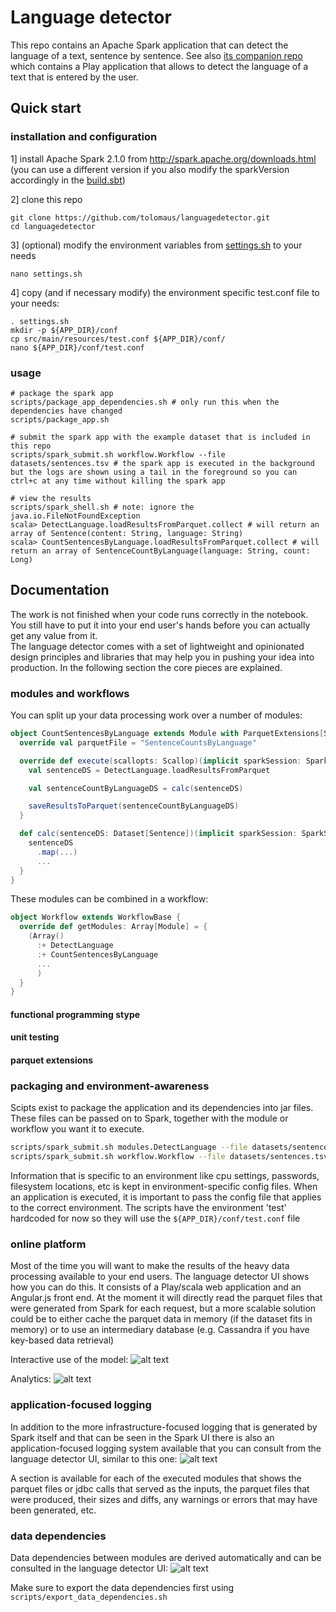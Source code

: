 # Language detector
This repo contains an Apache Spark application that can detect the language of a text, sentence by sentence. See also [its companion repo](https://github.com/tolomaus/languagedetector_ui.git) which contains a Play application that allows to detect the language of a text that is entered by the user.

## Quick start
### installation and configuration
1] install Apache Spark 2.1.0 from http://spark.apache.org/downloads.html (you can use a different version if you also modify the sparkVersion accordingly in the [build.sbt](https://github.com/tolomaus/languagedetector/tree/master/build.sbt)) 

2] clone this repo
```shell
git clone https://github.com/tolomaus/languagedetector.git
cd languagedetector
```

3] (optional) modify the environment variables from [settings.sh](https://github.com/tolomaus/languagedetector/tree/master/settings.sh) to your needs
```shell
nano settings.sh
```

4] copy (and if necessary modify) the environment specific test.conf file to your needs:
```shell
. settings.sh
mkdir -p ${APP_DIR}/conf
cp src/main/resources/test.conf ${APP_DIR}/conf/
nano ${APP_DIR}/conf/test.conf
```

### usage
```shell
# package the spark app
scripts/package_app_dependencies.sh # only run this when the dependencies have changed
scripts/package_app.sh

# submit the spark app with the example dataset that is included in this repo
scripts/spark_submit.sh workflow.Workflow --file datasets/sentences.tsv # the spark app is executed in the background but the logs are shown using a tail in the foreground so you can ctrl+c at any time without killing the spark app

# view the results
scripts/spark_shell.sh # note: ignore the java.io.FileNotFoundException
scala> DetectLanguage.loadResultsFromParquet.collect # will return an array of Sentence(content: String, language: String)
scala> CountSentencesByLanguage.loadResultsFromParquet.collect # will return an array of SentenceCountByLanguage(language: String, count: Long)
```

## Documentation
The work is not finished when your code runs correctly in the notebook. You still have to put it into your end user's hands before you can actually get any value from it.  
The language detector comes with a set of lightweight and opinionated design principles and libraries that may help you in pushing your idea into production. In the following section the core pieces are explained.

### modules and workflows
You can split up your data processing work over a number of modules:
```scala
object CountSentencesByLanguage extends Module with ParquetExtensions[SentenceCountByLanguage] {
  override val parquetFile = "SentenceCountsByLanguage"

  override def execute(scallopts: Scallop)(implicit sparkSession: SparkSession): Unit = {
    val sentenceDS = DetectLanguage.loadResultsFromParquet

    val sentenceCountByLanguageDS = calc(sentenceDS)

    saveResultsToParquet(sentenceCountByLanguageDS)
  }

  def calc(sentenceDS: Dataset[Sentence])(implicit sparkSession: SparkSession): Dataset[SentenceCountByLanguage] = {
    sentenceDS
      .map(...)
      ...
  }
}
```

These modules can be combined in a workflow:
```scala
object Workflow extends WorkflowBase {
  override def getModules: Array[Module] = {
    (Array()
      :+ DetectLanguage
      :+ CountSentencesByLanguage
      ...
      )
  }
}
```


#### functional programming stype
#### unit testing
#### parquet extensions

### packaging and environment-awareness
Scipts exist to package the application and its dependencies into jar files. These files can be passed on to Spark, together with the module or workflow you want it to execute. 
```bash
scripts/spark_submit.sh modules.DetectLanguage --file datasets/sentences.tsv # run one module
scripts/spark_submit.sh workflow.Workflow --file datasets/sentences.tsv # run a workflow consisting of one or more modules
```
Information that is specific to an environment like cpu settings, passwords, filesystem locations, etc is kept in environment-specific config files. When an application is executed, it is important to pass the config file that applies to the correct environment. The scripts have the environment 'test' hardcoded for now so they will use the ```${APP_DIR}/conf/test.conf``` file

### online platform
Most of the time you will want to make the results of the heavy data processing available to your end users. The language detector UI shows how you can do this. It consists of a Play/scala web application and an Angular.js front end. At the moment it will directly read the parquet files that were generated from Spark for each request, but a more scalable solution could be to either cache the parquet data in memory (if the dataset fits in memory) or to use an intermediary database (e.g. Cassandra if you have key-based data retrieval)

Interactive use of the model:
![alt text](https://github.com/tolomaus/languagedetector/blob/master/language-detection.png "language-detection")

Analytics:
![alt text](https://github.com/tolomaus/languagedetector/blob/master/language-detection-analytics.png "language-detection-analytics")

### application-focused logging
In addition to the more infrastructure-focused logging that is generated by Spark itself and that can be seen in the Spark UI there is also an application-focused logging system available that you can consult from the language detector UI, similar to this one:
![alt text](https://github.com/tolomaus/languagedetector/blob/master/spark-logging.png "spark-logging")

A section is available for each of the executed modules that shows the parquet files or jdbc calls that served as the inputs, the parquet files that were produced, their sizes and diffs, any warnings or errors that may have been generated, etc. 

### data dependencies
Data dependencies between modules are derived automatically and can be consulted in the language detector UI:
![alt text](https://github.com/tolomaus/languagedetector/blob/master/data-dependencies.png "data-dependencies")

Make sure to export the data dependencies first using ```scripts/export_data_dependencies.sh```

